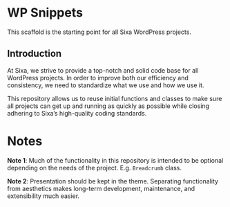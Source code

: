 # WP Snippets

This scaffold is the starting point for all Sixa WordPress projects.

## Introduction

At Sixa, we strive to provide a top-notch and solid code base for all WordPress projects. In order to improve both our efficiency and consistency, we need to standardize what we use and how we use it.

This repository allows us to reuse initial functions and classes to make sure all projects can get up and running as quickly as possible while closing adhering to Sixa’s high-quality coding standards.

# Notes

**Note 1**: Much of the functionality in this repository is intended to be optional depending on the needs of the project. E.g. `Breadcrumb` class.

**Note 2**: Presentation should be kept in the theme. Separating functionality from aesthetics makes long-term development, maintenance, and extensibility much easier.